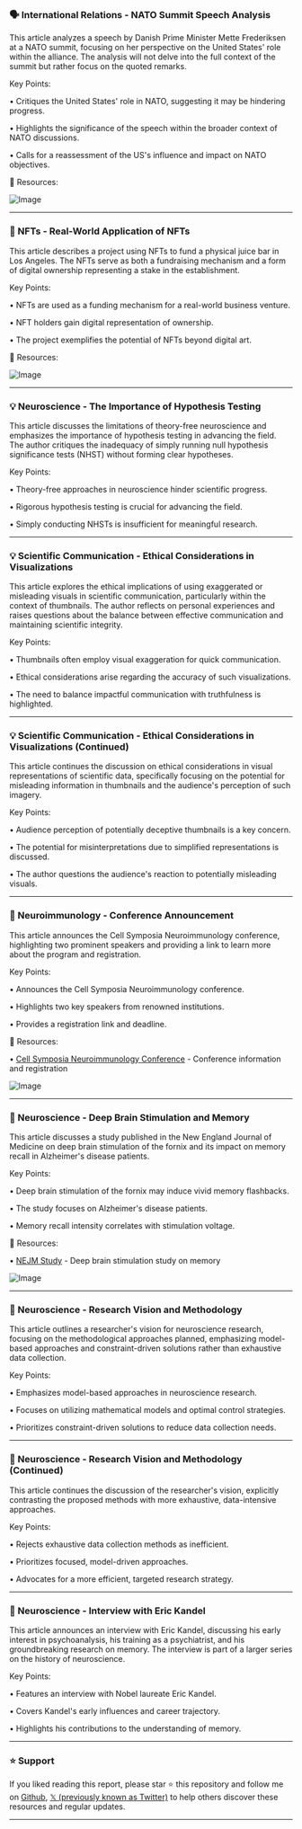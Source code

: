 ### 🗣️ International Relations - NATO Summit Speech Analysis

This article analyzes a speech by Danish Prime Minister Mette Frederiksen at a NATO summit, focusing on her perspective on the United States' role within the alliance.  The analysis will not delve into the full context of the summit but rather focus on the quoted remarks.

Key Points:

•  Critiques the United States' role in NATO, suggesting it may be hindering progress.


•  Highlights the significance of the speech within the broader context of NATO discussions.


•  Calls for a reassessment of the US's influence and impact on NATO objectives.



🔗 Resources:

![Image](https://pbs.twimg.com/amplify_video_thumb/1894179554358386688/img/u1DYbnMNyNJcIMY7.jpg)


---

### 🚀  NFTs - Real-World Application of NFTs

This article describes a project using NFTs to fund a physical juice bar in Los Angeles.  The NFTs serve as both a fundraising mechanism and a form of digital ownership representing a stake in the establishment.

Key Points:

•  NFTs are used as a funding mechanism for a real-world business venture.


•  NFT holders gain digital representation of ownership.


•  The project exemplifies the potential of NFTs beyond digital art.



🔗 Resources:

![Image](https://pbs.twimg.com/amplify_video_thumb/1894148400959893504/img/ONYS20N8v6_hK0pR.jpg)


---

### 💡 Neuroscience - The Importance of Hypothesis Testing

This article discusses the limitations of theory-free neuroscience and emphasizes the importance of hypothesis testing in advancing the field. The author critiques the inadequacy of simply running null hypothesis significance tests (NHST) without forming clear hypotheses.


Key Points:

•  Theory-free approaches in neuroscience hinder scientific progress.


•  Rigorous hypothesis testing is crucial for advancing the field.


•  Simply conducting NHSTs is insufficient for meaningful research.



---

### 💡 Scientific Communication -  Ethical Considerations in Visualizations

This article explores the ethical implications of using exaggerated or misleading visuals in scientific communication, particularly within the context of thumbnails.  The author reflects on personal experiences and raises questions about the balance between effective communication and maintaining scientific integrity.


Key Points:

•  Thumbnails often employ visual exaggeration for quick communication.


•  Ethical considerations arise regarding the accuracy of such visualizations.


•  The need to balance impactful communication with truthfulness is highlighted.



---

### 💡 Scientific Communication - Ethical Considerations in Visualizations (Continued)

This article continues the discussion on ethical considerations in visual representations of scientific data, specifically focusing on the potential for misleading information in thumbnails and the audience's perception of such imagery.

Key Points:

•  Audience perception of potentially deceptive thumbnails is a key concern.


•  The potential for misinterpretations due to simplified representations is discussed.


•  The author questions the audience's reaction to potentially misleading visuals.



---

### 🤖 Neuroimmunology - Conference Announcement

This article announces the Cell Symposia Neuroimmunology conference, highlighting two prominent speakers and providing a link to learn more about the program and registration.


Key Points:

•  Announces the Cell Symposia Neuroimmunology conference.


•  Highlights two key speakers from renowned institutions.


•  Provides a registration link and deadline.



🔗 Resources:

• [Cell Symposia Neuroimmunology Conference](https://hubs.ly/Q037YJc-0) - Conference information and registration


![Image](https://pbs.twimg.com/media/GkkKOGoXcAARvBW?format=jpg&name=small)


---

### 🤖 Neuroscience - Deep Brain Stimulation and Memory

This article discusses a study published in the New England Journal of Medicine on deep brain stimulation of the fornix and its impact on memory recall in Alzheimer's disease patients.

Key Points:

•  Deep brain stimulation of the fornix may induce vivid memory flashbacks.


•  The study focuses on Alzheimer's disease patients.


•  Memory recall intensity correlates with stimulation voltage.



🔗 Resources:

• [NEJM Study](https://nejm.org/doi/full/10.1056/NEJMc1905240) - Deep brain stimulation study on memory


![Image](https://pbs.twimg.com/media/GkabeU9aIAAb6Rr?format=jpg&name=small)


---

### 🤖 Neuroscience - Research Vision and Methodology

This article outlines a researcher's vision for neuroscience research, focusing on the methodological approaches planned, emphasizing model-based approaches and constraint-driven solutions rather than exhaustive data collection.

Key Points:

•  Emphasizes model-based approaches in neuroscience research.


•  Focuses on utilizing mathematical models and optimal control strategies.


•  Prioritizes constraint-driven solutions to reduce data collection needs.



---

### 🤖 Neuroscience - Research Vision and Methodology (Continued)

This article continues the discussion of the researcher's vision, explicitly contrasting the proposed methods with more exhaustive, data-intensive approaches.

Key Points:

•  Rejects exhaustive data collection methods as inefficient.


•  Prioritizes focused, model-driven approaches.


•  Advocates for a more efficient, targeted research strategy.



---

### 🤖 Neuroscience - Interview with Eric Kandel

This article announces an interview with Eric Kandel, discussing his early interest in psychoanalysis, his training as a psychiatrist, and his groundbreaking research on memory.  The interview is part of a larger series on the history of neuroscience.

Key Points:

•  Features an interview with Nobel laureate Eric Kandel.


•  Covers Kandel's early influences and career trajectory.


•  Highlights his contributions to the understanding of memory.


---

### ⭐️ Support

If you liked reading this report, please star ⭐️ this repository and follow me on [Github](https://github.com/Drix10), [𝕏 (previously known as Twitter)](https://x.com/DRIX_10_) to help others discover these resources and regular updates.

---
